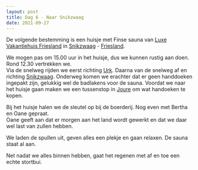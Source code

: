 ```yaml
---
layout: post
title: Dag 6 - Naar Snikzwaag
date: 2021-09-27
---
```

De volgende bestemming is een huisje met Finse sauna van [Luxe Vakantiehuis Friesland](https://www.luxe-vakantiehuis-friesland.nl) in [Snikzwaag](https://nl.wikipedia.org/wiki/Snikzwaag) - [Friesland](https://nl.wikipedia.org/wiki/Friesland).  

We mogen pas om 15.00 uur in het huisje, dus we kunnen rustig aan doen. Rond 12.30 vertrekken we.  
Via de snelweg rijden we eerst richting [Urk](https://nl.wikipedia.org/wiki/Urk). Daarna van de snelweg af en richting [Snikzwaag](https://nl.wikipedia.org/wiki/Snikzwaag). Onderweg komen we erachter dat er geen handdoeken ingepakt zijn, gelukkig wel de badlakens voor de sauna. Voordat we naar het huisje gaan maken we een tussenstop in [Joure](https://nl.wikipedia.org/wiki/Joure) om wat handoeken te kopen.

Bij het huisje halen we de sleutel op bij de boerderij. Nog even met Bertha en Oane gepraat.  
Oane geeft aan dat er morgen aan het land wordt gewerkt en dat we daar wel last van zullen hebben.  

We laden de spullen uit, geven alles een plekje en gaan relaxen. De sauna staat al aan.  

Net nadat we alles binnen hebben, gaat het regenen met af en toe een echte stortbui.
